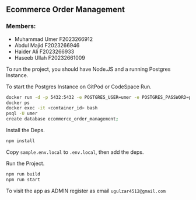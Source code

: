 ## Ecommerce Order Management

### Members:

- Muhammad Umer F2023266912
- Abdul Majid F2023266946
- Haider Ali F2023266933
- Haseeb Ullah F20232661009

To run the project, you should have Node.JS and a running Postgres Instance.

To start the Postgres Instance on GitPod or CodeSpace Run.

```bash
docker run -d -p 5432:5432 -e POSTGRES_USER=umer -e POSTGRES_PASSWORD=password postgres
docker ps
docker exec -it <container_id> bash
psql -U umer
create database ecommerce_order_management;
```

Install the Deps.

```bash
npm install
```

Copy `sample.env.local` to `.env.local`, then add the deps.

Run the Project.

```bash
npm run build
npm run start
```

To visit the app as ADMIN register as email `ugulzar4512@gmail.com`
